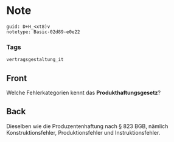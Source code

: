 # Note
```
guid: D+H_<xt8)v
notetype: Basic-02d89-e0e22
```

### Tags
```
vertragsgestaltung_it
```

## Front
Welche Fehlerkategorien kennt das <b>Produkthaftungsgesetz</b>?

## Back
Dieselben wie die Produzentenhaftung nach § 823 BGB, nämlich Konstruktionsfehler, Produktionsfehler und Instruktionsfehler.
